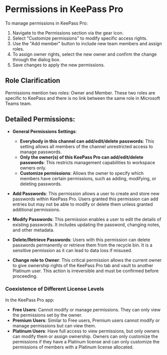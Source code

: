 # Permissions in KeePass Pro

To manage permissions in KeePass Pro:
1. Navigate to the Permissions section via the gear icon.
2. Select "Customize permissions" to modify specific access rights.
3. Use the "Add member" button to include new team members and assign roles.
4. To assign owner rights, select the new owner and confirm the change through the dialog box.
5. Save changes to apply the new permissions.

## Role Clarification
Permissions mention two roles: Owner and Member. These two roles are specific to KeePass and there is no link between the same role in Microsoft Teams team.

## Detailed Permissions:

- **General Permissions Settings**:
  - **Everybody in this channel can add/edit/delete passwords**: This setting allows all members of the channel unrestricted access to manage passwords.
  - **Only the owner(s) of this KeePass Pro can add/edit/delete passwords**: This restricts management capabilities to workspace owners only.
  - **Customize permissions**: Allows the owner to specify which members have certain permissions, such as adding, modifying, or deleting passwords.

- **Add Passwords**: This permission allows a user to create and store new passwords within KeePass Pro. Users granted this permission can add entries but may not be able to modify or delete them unless granted additional permissions.
- **Modify Passwords**: This permission enables a user to edit the details of existing passwords. It includes updating the password, changing notes, and other metadata.
- **Delete/Retrieve Passwords**: Users with this permission can delete passwords permanently or retrieve them from the recycle bin. It is a sensitive permission as it can lead to data loss if misused.
- **Change role to Owner**: This critical permission allows the current owner to give ownership rights of the KeePass Pro tab and vault to another Platinum user. This action is irreversible and must be confirmed before proceeding.


### Coexistence of Different License Levels

In the KeePass Pro app:
- **Free Users**: Cannot modify or manage permissions. They can only view the permissions set by the owner.
- **Premium Users**: Similar to Free users, Premium users cannot modify or manage permissions but can view them.
- **Platinum Users**: Have full access to view permissions, but only owners can modify them or assign ownership. Owners can only customize the permissions if they have a Platinum license and can only customize the permissions of members with a Platinum license allocated.

<Hubspot />
<Clarity />
<GoogleAnalytics />
